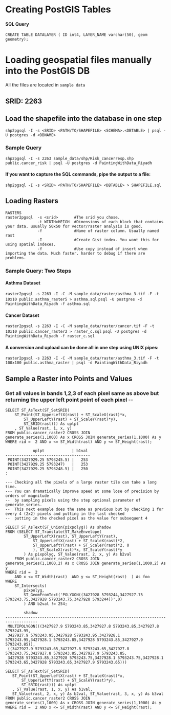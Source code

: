 # Creating PostGIS Tables
#### SQL Query
```
CREATE TABLE DATALAYER ( ID int4, LAYER_NAME varchar(50), geom geometry);
```

# Loading geospatial files manually into the PostGIS DB
All the files are located in `sample data`
## SRID: 2263

## Load the shapefile into the database in one step
`shp2pgsql -I -s <SRID> <PATH/TO/SHAPEFILE> <SCHEMA>.<DBTABLE> | psql -U postgres -d <DBNAME>`
### Sample Query 
`shp2pgsql -I -s 2263 sample_data/shp/Risk_cancerresp.shp public.cancer_risk | psql -U postgres -d PaintingWithData_Riyadh`

#### If you want to capture the SQL commands, pipe the output to a file:
`shp2pgsql -I -s <SRID> <PATH/TO/SHAPEFILE> <DBTABLE> > SHAPEFILE.sql`

## Loading Rasters
```
RASTERS
raster2pgsql  -s <srid>       #The srid you chose.
              -t WIDTHxHEIGH  #Dimensions of each block that contains your data. usually 50x50 for vector/raster analysis is good.
              -f              #Name of raster column. Usually named rast
              -I              #Create Gist index. You want this for using spatial indexes.
              -Y              #Use copy instead of insert when importing the data. Much faster. harder to debug if there are problems.
```

### Sample Query: Two Steps
#### Asthma Dataset
`raster2pgsql -s 2263 -I -C -M sample_data/raster/asthma_3.tif -F -t 10x10 public.asthma_raster5 > asthma.sql`
`psql -U postgres -d PaintingWithData_Riyadh -f asthma.sql`

#### Cancer Dataset
`raster2pgsql -s 2263 -I -C -M sample_data/raster/cancer.tif -F -t 10x10 public.cancer_raster2 > raster_c.sql`
`psql -U postgres -d PaintingWithData_Riyadh -f raster_c.sql`

#### A conversion and upload can be done all in one step using UNIX pipes:
`raster2pgsql -s 2263 -I -C -M sample_data/raster/asthma_3.tif -F -t 100x100 public.asthma_raster | psql -d PaintingWithData_Riyadh`


## Sample a Raster into Points and Values
### Get all values in bands 1,2,3 of each pixel same as above but returning the upper left point point of each pixel --

```
SELECT ST_AsText(ST_SetSRID(
	ST_Point(ST_UpperLeftX(rast) + ST_ScaleX(rast)*x, 
		ST_UpperLeftY(rast) + ST_ScaleY(rast)*y), 
		ST_SRID(rast))) As uplpt
    , ST_Value(rast, 1, x, y) 
FROM public.cancer_raster2 CROSS JOIN
generate_series(1,1000) As x CROSS JOIN generate_series(1,1000) As y
WHERE rid =  2 AND x <= ST_Width(rast) AND y <= ST_Height(rast);

            uplpt            | b1val 
-----------------------------+-------
 POINT(3427929.25 5793245.5) |   253 
 POINT(3427929.25 5793247)   |   253 
 POINT(3427929.25 5793248.5) |   250 
:
```

```
--- Checking all the pixels of a large raster tile can take a long time.
--- You can dramatically improve speed at some lose of precision by orders of magnitude 
--  by sampling pixels using the step optional parameter of generate_series.  
--  This next example does the same as previous but by checking 1 for every 4 (2x2) pixels and putting in the last checked
--  putting in the checked pixel as the value for subsequent 4
	
SELECT ST_AsText(ST_Union(pixpolyg)) As shadow
FROM (SELECT ST_Translate(ST_MakeEnvelope(
		ST_UpperLeftX(rast), ST_UpperLeftY(rast), 
			ST_UpperLeftX(rast) + ST_ScaleX(rast)*2,
			ST_UpperLeftY(rast) + ST_ScaleY(rast)*2, 0
			), ST_ScaleX(rast)*x, ST_ScaleY(rast)*y
		) As pixpolyg, ST_Value(rast, 2, x, y) As b2val
	FROM public.cancer_raster2 CROSS JOIN
generate_series(1,1000,2) As x CROSS JOIN generate_series(1,1000,2) As y
WHERE rid =  2 
	AND x <= ST_Width(rast)  AND y <= ST_Height(rast)  ) As foo
WHERE  
	ST_Intersects(
		pixpolyg, 
		ST_GeomFromText('POLYGON((3427928 5793244,3427927.75 5793243.75,3427928 5793243.75,3427928 5793244))',0)
		) AND b2val != 254;

		shadow
------------------------------------------------------------------------------------
 MULTIPOLYGON(((3427927.9 5793243.85,3427927.8 5793243.85,3427927.8 5793243.95,
 3427927.9 5793243.95,3427928 5793243.95,3427928.1 5793243.95,3427928.1 5793243.85,3427928 5793243.85,3427927.9 5793243.85)),
 ((3427927.9 5793243.65,3427927.8 5793243.65,3427927.8 5793243.75,3427927.8 5793243.85,3427927.9 5793243.85,
 3427928 5793243.85,3427928 5793243.75,3427928.1 5793243.75,3427928.1 5793243.65,3427928 5793243.65,3427927.9 5793243.65)))
 ```

 ```
 SELECT ST_AsText(ST_SetSRID(
	ST_Point(ST_UpperLeftX(rast) + ST_ScaleX(rast)*x, 
		ST_UpperLeftY(rast) + ST_ScaleY(rast)*y), 
		ST_SRID(rast))) As uplpt
    , ST_Value(rast, 1, x, y) As b1val, 
	ST_Value(rast, 2, x, y) As b2val, ST_Value(rast, 3, x, y) As b3val
FROM public.cancer_raster2 CROSS JOIN
generate_series(1,1000) As x CROSS JOIN generate_series(1,1000) As y
WHERE rid =  2 AND x <= ST_Width(rast) AND y <= ST_Height(rast);
```